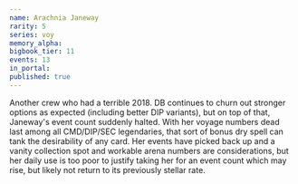 ```yaml
---
name: Arachnia Janeway
rarity: 5
series: voy
memory_alpha:
bigbook_tier: 11
events: 13
in_portal:
published: true
---
```


Another crew who had a terrible 2018. DB continues to churn out stronger options as expected (including better DIP variants), but on top of that, Janeway's event count suddenly halted. With her voyage numbers dead last among all CMD/DIP/SEC legendaries, that sort of bonus dry spell can tank the desirability of any card. Her events have picked back up and a vanity collection spot and workable arena numbers are considerations, but her daily use is too poor to justify taking her for an event count which may rise, but likely not return to its previously stellar rate.
